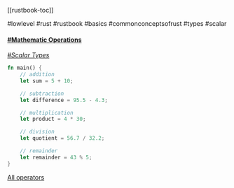 [[rustbook-toc]]

#lowlevel #rust #rustbook #basics #commonconceptsofrust #types #scalar

#### [#Mathematic Operations](https://doc.rust-lang.org/book/ch03-02-data-types.html#numeric-operations)
*[#Scalar Types](https://doc.rust-lang.org/book/ch03-02-data-types.html#scalar-types)*

```rust
fn main() {
    // addition
    let sum = 5 + 10;

    // subtraction
    let difference = 95.5 - 4.3;

    // multiplication
    let product = 4 * 30;

    // division
    let quotient = 56.7 / 32.2;

    // remainder
    let remainder = 43 % 5;
}
```

[All operators](https://doc.rust-lang.org/book/appendix-02-operators.html)
